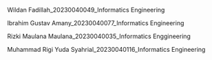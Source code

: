 Wildan Fadillah_20230040049_Informatics Engineering

Ibrahim Gustav Amany_20230040077_Informatics Engineering

Rizki Maulana Maulana_20230040035_Informatics Enggineering

Muhammad Rigi Yuda Syahrial_20230040116_Informatics Engineering
